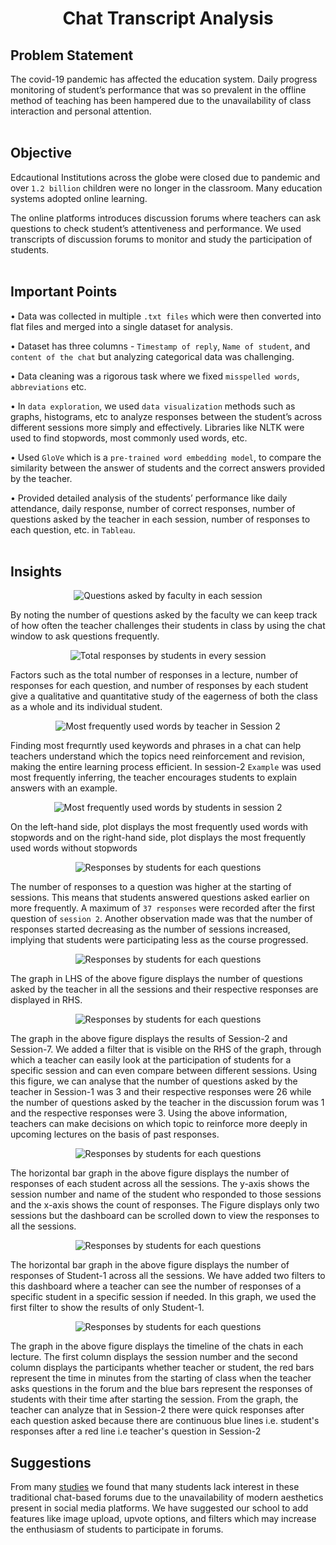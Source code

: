 <h1 align = 'center'> Chat Transcript Analysis </h1>

<h2><b>Problem Statement</b></h2> 

The covid-19 pandemic has affected the education system. Daily progress monitoring of student’s performance that was so prevalent in the offline method of teaching has been hampered due to the unavailability of class interaction and personal attention.
<br><br>

<h2><b>Objective</b></h2> 

Edcautional Institutions across the globe were closed due to pandemic and over `1.2 billion` children were no longer in the classroom. Many education systems adopted online learning.

The online platforms introduces discussion forums where teachers can ask questions to check student’s attentiveness and performance. We used transcripts of discussion forums to monitor and study the participation of students.
<br><br>

<h2><b>Important Points</b></h2>

• Data was collected in multiple `.txt files` which were then converted into flat files and merged into a single dataset for analysis.<br>

• Dataset has three columns - `Timestamp of reply`, `Name of student`, and `content of the chat` but analyzing categorical data was challenging.<br>

• Data cleaning was a rigorous task where we fixed `misspelled words`, `abbreviations` etc.<br>

• In `data exploration`, we used `data visualization` methods such as graphs, histograms, etc to analyze responses between the student’s across different sessions more simply and effectively. Libraries like NLTK were used to find stopwords, most commonly used words, etc.<br>

• Used `GloVe` which is a `pre-trained word embedding model`, to compare the similarity between the answer of students and the correct answers provided by the teacher.<br>

• Provided detailed analysis of the students’ performance like daily attendance, daily response, number of correct responses, number of questions asked by the teacher in each session, number of responses to each question, etc. in `Tableau`.<br><br>

<h2><b>Insights</b></h2>
          
<p align="center">
  <img src="https://github.com/jainakki16/Chat-Transcript-Analysis/blob/main/Images/Figure_04.png/?raw=true" alt="Questions asked by faculty in each session"/>
</p>

By noting the number of questions asked by the faculty we can keep track of how often the teacher challenges their students in class by using the chat window to ask questions frequently.

<p align="center">
  <img src="https://github.com/jainakki16/Chat-Transcript-Analysis/blob/main/Images/Figure_05.png/?raw=true" alt="Total responses by students in every session"/>
</p>

Factors such as the total number of responses in a lecture, number of responses for each question, and number of responses by each student give a qualitative and quantitative study of the eagerness of both the class as a whole and its individual student.

<p align="center">
  <img src="https://github.com/jainakki16/Chat-Transcript-Analysis/blob/main/Images/Figure_06.png/?raw=true" alt="Most frequently used words by teacher in Session 2 "/>
</p>

Finding most frequrntly used keywords and phrases in a chat can help teachers understand which the topics need reinforcement and revision, making the entire
learning process efficient. In session-2 `Example` was used most frequently inferring, the teacher encourages students to explain answers with an example. 

<p align="center"><img src="https://github.com/jainakki16/Chat-Transcript-Analysis/blob/main/Images/Figure_07.png/?raw=true" alt="Most frequently used words by students in session 2"/></p>

On the left-hand side, plot displays the most frequently used words with stopwords and on the right-hand side, plot displays the most frequently used words without stopwords

<p align="center">
  <img src="https://github.com/jainakki16/Chat-Transcript-Analysis/blob/main/Images/Figure_08.png/?raw=true" alt=" Responses by students for each questions"/>
</p>

The number of responses to a question was higher at the starting of sessions. This means that students answered questions asked earlier on more frequently. A maximum of `37 responses` were recorded after the first question of `session 2`. Another observation made was that the number of responses started decreasing as the number of sessions increased, implying that students were participating less as the course progressed.

<p align="center">
  <img src="https://github.com/jainakki16/Chat-Transcript-Analysis/blob/main/Images/1.PNG/?raw=true" alt=" Responses by students for each questions"/>
</p>

The graph in LHS of the above figure displays the number of questions asked by the teacher in all the sessions and their respective responses are displayed in RHS.

<p align="center">
  <img src="https://github.com/jainakki16/Chat-Transcript-Analysis/blob/main/Images/2.PNG/?raw=true" alt=" Responses by students for each questions"/>
</p>

The graph in the above figure displays the results of Session-2 and Session-7. We added a filter that is visible on the RHS of the graph, through which a teacher can easily look at the participation of students for a specific session and can even compare between different sessions. Using this figure, we can analyse that the number of questions asked by the teacher in Session-1 was 3 and their respective responses were 26 while the number of questions asked by the teacher in the discussion forum was 1 and the respective responses were 3. Using the above information, teachers can make decisions on which topic to reinforce more deeply in upcoming lectures on the basis of past responses.

<p align="center">
  <img src="https://github.com/jainakki16/Chat-Transcript-Analysis/blob/main/Images/3.PNG/?raw=true" alt=" Responses by students for each questions"/>
</p>

The horizontal bar graph in the above figure displays the number of responses of each student across all the sessions. The y-axis shows the session number and name of the student who responded to those sessions and the x-axis shows the count of responses. The Figure displays only two sessions but the dashboard can be scrolled down to view the responses to all the sessions.

<p align="center">
  <img src="https://github.com/jainakki16/Chat-Transcript-Analysis/blob/main/Images/4.PNG/?raw=true" alt=" Responses by students for each questions"/>
</p>

The horizontal bar graph in the above figure displays the number of responses of Student-1 across all the sessions. We have added two filters to this dashboard where a teacher can see the number of responses of a specific student in a specific session if needed. In this graph, we used the first filter to show the results of only Student-1.

<p align="center">
  <img src="https://github.com/jainakki16/Chat-Transcript-Analysis/blob/main/Images/5.PNG/?raw=true" alt=" Responses by students for each questions"/>
</p>

The graph in the above figure displays the timeline of the chats in each lecture. The first column displays the session number and the second column displays the participants whether teacher or student, the red bars represent the time in minutes from the starting of class when the teacher asks questions in the forum and the blue bars represent the responses of students with their time after starting the session. From the graph, the teacher can analyze that in Session-2 there were quick responses after each question asked because there are continuous blue lines i.e. student's responses after a red line i.e teacher's question in Session-2

<h2><b>Suggestions</b></h2>

From many [studies](https://jisajournal.springeropen.com/articles/10.1186/s13174-019-0120-0) we found that many students lack interest in these traditional chat-based forums due to the unavailability of modern aesthetics present in social media platforms. We have suggested our school to add features like image upload, upvote options, and filters which may increase the enthusiasm of students to participate in forums.<br><br>
